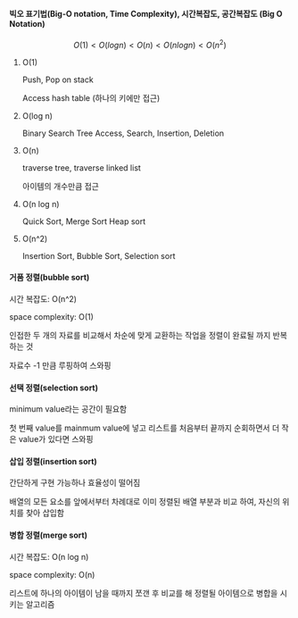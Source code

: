

#### 빅오 표기법(Big-O notation, Time Complexity), 시간복잡도, 공간복잡도 (Big O Notation)

$$
O(1) < O(logn) < O(n) < O(n log n) < O(n^2)
$$

1. O(1)

   Push, Pop on stack

   Access hash table (하나의 키에만 접근)

2. O(log n)

   Binary Search Tree Access, Search, Insertion, Deletion

3. O(n)

   traverse tree, traverse linked list

   아이템의 개수만큼 접근

4. O(n log n)

   Quick Sort, Merge Sort Heap sort

5. O(n^2)

   Insertion Sort, Bubble Sort, Selection sort



#### 거품 정렬(bubble sort)

시간 복잡도: O(n^2)

space  complexity: O(1)

인접한 두 개의 자료를 비교해서 차순에 맞게 교환하는 작업을 정렬이 완료될 까지 반복하는 것

자료수 -1 만큼 루핑하여 스와핑



#### 선택 정렬(selection sort)

 minimum value라는 공간이 필요함

첫 번째 value를 mainmum value에 넣고 리스트를 처음부터 끝까지 순회하면서 더 작은  value가 있다면 스와핑



#### 삽입 정렬(insertion sort)

간단하게 구현 가능하나 효율성이 떨어짐

배열의 모든 요소를 앞에서부터 차례대로 이미 정렬된 배열 부분과 비교 하여, 자신의 위치를 찾아 삽입함



#### 병합 정렬(merge sort)

시간 복잡도: O(n log n)

space  complexity: O(n)

리스트에 하나의 아이템이 남을 때까지 쪼갠 후 비교를 해 정렬될 아이템으로 병합을 시키는 알고리즘

